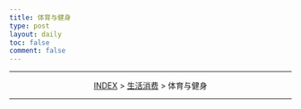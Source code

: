 ```yaml
---
title: 体育与健身
type: post
layout: daily
toc: false
comment: false
---
```


---
<span><center>[INDEX](/gknows/index) > [生活消费](/gknows/生活消费) > 体育与健身</center></span>

---
